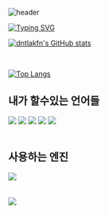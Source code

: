 ![header](https://capsule-render.vercel.app/api?type=Waving&color=4e63d6&height=200&section=header&text=dntlakfn&fontSize=50&animation=fadeIn&fontColor=DDDDDD)

[![Typing SVG](https://readme-typing-svg.demolab.com/?lines=제+github에+오신것을+환영합니다!&color=000000)](https://git.io/typing-svg)


[![dntlakfn's GitHub stats](https://github-readme-stats.vercel.app/api?username=dntlakfn)](https://github.com/anuraghazra/github-readme-stats)

<br>

[![Top Langs](https://github-readme-stats.vercel.app/api/top-langs/?username=dntlakfn)](https://github.com/anuraghazra/github-readme-stats)

## 내가 할수있는 언어들

<img src="https://img.shields.io/badge/Python-130466?style=flat-square&logo=Python&logoColor=3776AB"/>
<img src="https://img.shields.io/badge/Java-d60606?style=flat-square&logoColor=3776AB"/>
<img src="https://img.shields.io/badge/CS-512BD4?style=flat-square&logo=c#&logoColor=512BD4"/>
<img src="https://img.shields.io/badge/C-A8B9CC?style=flat-square&logo=C&logoColor=0c79c2"/>
<img src="https://img.shields.io/badge/JS(조금)-F7DF1E?style=flat-square&logo=javascript&logoColor=000000"/>

<br>
<br>


## 사용하는 엔진

<img src="https://img.shields.io/badge/Unity-000000?style=flat-square&logo=unity&logoColor=FFFFFF"/>

<br>
<br>
<br>

<img src="https://capsule-render.vercel.app/api?type=waving&color=4e63d6&height=200&section=footer" />

